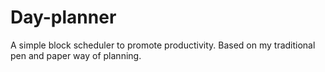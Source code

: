 # Day-planner

A simple block scheduler to promote productivity.
Based on my traditional pen and paper way of planning.
